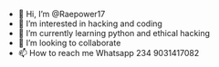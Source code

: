 - 👋 Hi, I’m @Raepower17
- 👀 I’m interested in hacking and coding
- 🌱 I’m currently learning python and ethical hacking 
- 💞️ I’m looking to collaborate 
- 📫 How to reach me Whatsapp 234 9031417082

<!---
Raepower17/Raepower17 is a ✨ special ✨ repository because its `README.md` (this file) appears on your GitHub profile.
You can click the Preview link to take a look at your changes.
--->
